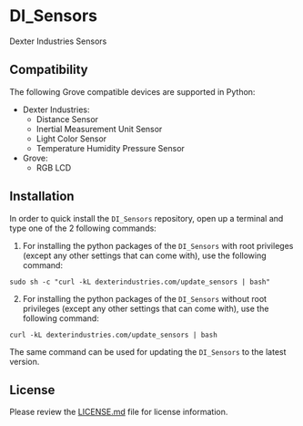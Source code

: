 DI_Sensors
============
Dexter Industries Sensors

Compatibility
-------------

The following Grove compatible devices are supported in Python:

* Dexter Industries:
  * Distance Sensor
  * Inertial Measurement Unit Sensor
  * Light Color Sensor
  * Temperature Humidity Pressure Sensor
* Grove:
  * RGB LCD


Installation
------------

In order to quick install the `DI_Sensors` repository, open up a terminal and type one of the 2 following commands:

1. For installing the python packages of the `DI_Sensors` with root privileges (except any other settings that can come with), use the following command:
```
sudo sh -c "curl -kL dexterindustries.com/update_sensors | bash"
```

2. For installing the python packages of the `DI_Sensors` without root privileges (except any other settings that can come with), use the following command:
```
curl -kL dexterindustries.com/update_sensors | bash
```
The same command can be used for updating the `DI_Sensors` to the latest version.

License
-------

Please review the [LICENSE.md] file for license information.

[LICENSE.md]: ./LICENSE.md
